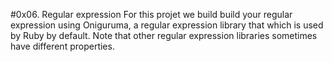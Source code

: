 #0x06. Regular expression
For this projet we build build your regular expression using Oniguruma, a regular expression library that which is used by Ruby by default. Note that other regular expression libraries sometimes have different properties.
